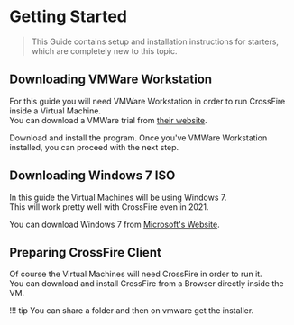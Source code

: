 # Getting Started

> This Guide contains setup and installation instructions for starters, which are completely new to this topic.

## Downloading VMWare Workstation

For this guide you will need VMWare Workstation in order to run CrossFire inside a Virtual Machine.  
You can download a VMWare trial from [their website](https://www.vmware.com/products/workstation-pro/workstation-pro-evaluation.html).

Download and install the program. Once you've VMWare Workstation installed, you can proceed with the next step.

## Downloading Windows 7 ISO

In this guide the Virtual Machines will be using Windows 7.  
This will work pretty well with CrossFire even in 2021.  

You can download Windows 7 from [Microsoft's Website](https://www.microsoft.com/en-us/software-download/windows7).  

## Preparing CrossFire Client

Of course the Virtual Machines will need CrossFire in order to run it.  
You can download and install CrossFire from a Browser directly inside the VM.

!!! tip
    You can share a folder and then on vmware get the installer.